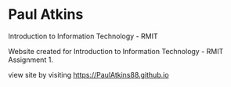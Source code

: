 # Paul Atkins
Introduction to Information Technology - RMIT

Website created for Introduction to Information Technology - RMIT 
Assignment 1.

view site by visiting https://PaulAtkins88.github.io
